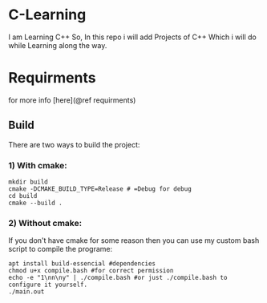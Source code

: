 # C-Learning
I am Learning C++ So, In this repo i will add Projects of C++ 
Which i will do while Learning along the way.

# Requirments
for more info [here](@ref requirments)

## Build

There are two ways to build the project:

### 1) With cmake:

    mkdir build
    cmake -DCMAKE_BUILD_TYPE=Release # =Debug for debug
    cd build
    cmake --build .

### 2) Without cmake:

If you don't have cmake for some reason then you can use my custom bash script to compile the programe:

    apt install build-essencial #dependencies
    chmod u+x compile.bash #for correct permission
    echo -e "1\nn\ny" | ./compile.bash #or just ./compile.bash to configure it yourself.
    ./main.out
